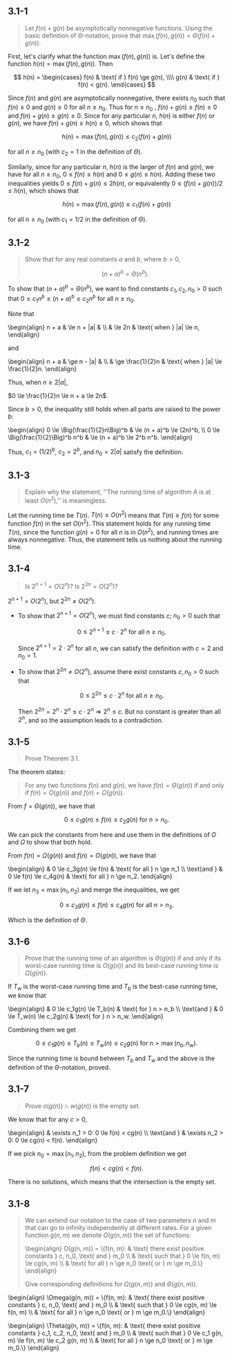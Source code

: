 ## 3.1-1

> Let $f(n) + g(n)$ be asymptotically nonnegative functions. Using the basic definition of $\Theta$-notation, prove that $\max(f(n), g(n)) = \Theta(f(n) + g(n))$.

First, let's clarify what the function $\max(f(n), g(n))$ is. Let's define the function $h(n) = \max(f(n), g(n))$. Then

$$
h(n) =
\begin{cases}
f(n) & \text{ if } f(n) \ge g(n), \\\\
g(n) & \text{ if } f(n) <   g(n).
\end{cases}
$$

Since $f(n)$ and $g(n)$ are asymptotically nonnegative, there exists $n_0$ such that $f(n) \ge 0$ and $g(n) \ge 0$ for all $n \ge n_0$. Thus for $n \ge n_0$ , $f(n) + g(n) \ge f(n) \ge 0$ and $f(n) + g(n) \ge g(n) \ge 0$. Since for any particular $n$, $h(n)$ is either $f(n)$ or $g(n)$, we have $f(n) + g(n) \ge h(n) \ge 0$, which shows that 

$$h(n) = \max(f(n), g(n)) \le c_2(f(n) + g(n))$$

for all $n \ge n_0$ (with $c_2 = 1$ in the definition of $\Theta$).

Similarly, since for any particular $n$, $h(n)$ is the larger of $f(n)$ and $g(n)$, we have for all $n \ge n_0$, $0 \le f(n) \le h(n)$ and $0 \le g(n) \le h(n)$. Adding these two inequalities yields $0 \le f(n) + g(n) \le 2h(n)$, or equivalently $0 \le (f(n) + g(n)) / 2 \le h(n)$, which shows that

$$h(n) = \max(f(n), g(n)) \ge c_1(f(n) + g(n))$$

for all $n \ge n_0$ (with $c_1 = 1 / 2$ in the definition of $\Theta$).

## 3.1-2

> Show that for any real constants $a$ and $b$, where $b > 0$,
>
> $$(n + a)^b = \Theta(n^b). \tag{3.2}$$
 
To show that $(n + a)^b = \Theta(n^b)$, we want to find constants $c_1, c_2, n_0 > 0$ such that $0 \le c_1 n^b \le (n + a)^b \le c_2 n^b$ for all $n \ge n_0$.

Note that

\begin{align}
n + a & \le n + |a| & \\\\
      & \le 2n      & \text{ when } |a| \le n,
\end{align}

and

\begin{align}
n + a & \ge n - |a|           & \\\\
      & \ge \frac{1}{2}n      & \text{ when } |a| \le \frac{1}{2}n.
\end{align}

Thus, when $n \ge 2|a|$,

$0 \le \frac{1}{2}n \le n + a \le 2n$.

Since $b > 0$, the inequality still holds when all parts are raised to the power $b$:

\begin{align}
0 \le \Big(\frac{1}{2}n\Big)^b    & \le (n + a)^b \le (2n)^b, \\\\
0 \le \Big(\frac{1}{2}\Big)^b n^b & \le (n + a)^b \le 2^b n^b.
\end{align}

Thus, $c_1 = (1 / 2)^b$, $c_2 = 2^b$, and $n_0 = 2|a|$ satisfy the definition.

## 3.1-3

> Explain why the statement, ''The running time of algorithm $A$ is at least $O(n^2)$,'' is meaningless.

Let the running time be $T(n)$. $T(n) \ge O(n^2)$ means that $T(n) \ge f(n)$ for some function $f(n)$ in the set $O(n^2)$. This statement holds for any running time $T(n)$, since the function $g(n) = 0$ for all $n$ is in $O(n^2)$, and running times are always nonnegative. Thus, the statement tells us nothing about the running time.

## 3.1-4

> Is $2^{n + 1} = O(2^n)$? Is $2^{2n} = O(2^n)$?

$2^{n + 1} = O(2^n)$, but $2^{2n} \ne O(2^n)$.

- To show that $2^{n + 1} = O(2^n)$, we must find constants $c$; $n_0 > 0$ such that
    
    $$
    0 \le 2^{n + 1} \le c \cdot 2^n \text{ for all } n \ge n_0.
    $$

    Since $2^{n + 1} = 2 \cdot 2^n$ for all $n$, we can satisfy the definition with $c = 2$ and $n_0 = 1$.

- To show that $2^{2n} \ne O(2^n)$, assume there exist constants $c, n_0 > 0$ such that

    $$
    0 \le 2^{2n} \le c \cdot 2^n \text{ for all } n \ge n_0.
    $$
    
    Then $2^{2n} = 2^n \cdot 2^n \le c \cdot 2^n \Rightarrow 2^n \le c$. But no constant is greater than all $2^n$, and so the assumption leads to a contradiction.

## 3.1-5

> Prove Theorem 3.1.

The theorem states:

> For any two functions $f(n)$ and $g(n)$, we have $f(n) = \Theta(g(n))$ if and only if $f(n) = O(g(n))$ and $f(n) = \Omega(g(n))$.

From $f = \Theta(g(n))$, we have that

$$0 \le c_1 g(n) \le f(n) \le c_2g(n) \text{ for } n > n_0.$$

We can pick the constants from here and use them in the definitions of $O$ and $\Omega$ to show that both hold.

From $f(n) = \Omega(g(n))$ and $f(n) = O(g(n))$, we have that

\begin{align}
            & 0 \le c_3g(n) \le f(n) & \text{ for all } n \ge n_1 \\\\
\text{and } & 0 \le f(n) \le c_4g(n) & \text{ for all } n \ge n_2.
\end{align}

If we let $n_3 = \max(n_1, n_2)$ and merge the inequalities, we get

$$0 \le c_3g(n) \le f(n) \le c_4g(n) \text{ for all } n > n_3.$$

Which is the definition of $\Theta$.

## 3.1-6

> Prove that the running time of an algorithm is $\Theta(g(n))$ if and only if its worst-case running time is $O(g(n))$ and its best-case running time is $\Omega(g(n))$.

If $T_w$ is the worst-case running time and $T_b$ is the best-case running time, we know that

\begin{align}
            & 0 \le c_1g(n) \le T_b(n) & \text{ for } n > n_b \\\\
\text{and } & 0 \le T_w(n) \le c_2g(n) & \text{ for } n > n_w.
\end{align}

Combining them we get

$$0 \le c_1g(n) \le T_b(n) \le T_w(n) \le c_2g(n) \text{ for } n > \max(n_b, n_w).$$

Since the running time is bound between $T_b$ and $T_w$ and the above is the definition of the $\Theta$-notation, proved.

## 3.1-7

> Prove $o(g(n)) \cap w(g(n))$ is the empty set.

We know that for any $c > 0$,

\begin{align}
            & \exists n_1 > 0: 0 \le f(n) < cg(n) \\\\
\text{and } & \exists n_2 > 0: 0 \le cg(n) < f(n).
\end{align}

If we pick $n_0 = \max(n_1, n_2)$, from the problem definition we get

$$f(n) < cg(n) < f(n).$$

There is no solutions, which means that the intersection is the empty set.

## 3.1-8

> We can extend our notation to the case of two parameters $n$ and $m$ that can go to infinity independently at different rates. For a given function $g(n, m)$ we denote $O(g(n, m))$ the set of functions:
> 
> \begin{align}
> O(g(n, m)) = \\{f(n, m):
>   & \text{ there exist positive constants } c, n_0, \text{ and } m_0 \\\\
>   & \text{ such that } 0 \le f(n, m) \le cg(n, m) \\\\
>   & \text{ for all } n \ge n_0 \text{ or } m \ge m_0.\\}
> \end{align}
> 
> Give corresponding definitions for $\Omega(g(n, m))$ and $\Theta(g(n, m))$.

\begin{align}
\Omega(g(n, m)) = \\{f(n, m): 
  & \text{ there exist positive constants } c, n_0, \text{ and } m_0 \\\\
  & \text{ such that } 0 \le cg(n, m) \le f(n, m) \\\\
  & \text{ for all } n \ge n_0 \text{ or } m \ge m_0.\\}
\end{align}

\begin{align}
\Theta(g(n, m)) = \\{f(n, m): 
  & \text{ there exist positive constants } c_1, c_2, n_0, \text{ and } m_0 \\\\
  & \text{ such that } 0 \le c_1 g(n, m) \le f(n, m) \le c_2 g(n, m) \\\\
  & \text{ for all } n \ge n_0 \text{ or } m \ge m_0.\\}
\end{align}
